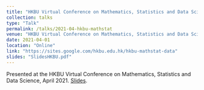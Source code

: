 ```yaml
---
title: "HKBU Virtual Conference on Mathematics, Statistics and Data Science"
collection: talks
type: "Talk"
permalink: /talks/2021-04-hkbu-mathstat
venue: "HKBU Virtual Conference on Mathematics, Statistics and Data Science"
date: 2021-04-01
location: "Online"
link: "https://sites.google.com/hkbu.edu.hk/hkbu-mathstat-data"
slides: "SlidesHKBU.pdf"
---
```


Presented at the HKBU Virtual Conference on Mathematics, Statistics and Data Science, April 2021. [Slides](SlidesHKBU.pdf).

